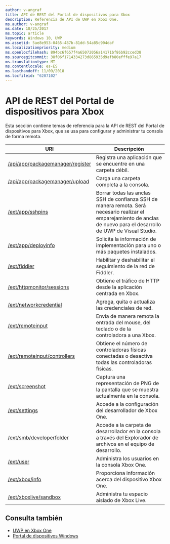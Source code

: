 ```yaml
---
author: v-angraf
title: API de REST del Portal de dispositivos para Xbox
description: Referencia de API de UWP en Xbox One.
ms.author: v-angraf
ms.date: 10/25/2017
ms.topic: article
keywords: Windows 10, UWP
ms.assetid: 5ae8e953-0465-487b-81dd-54a85c904daf
ms.localizationpriority: medium
ms.openlocfilehash: 894bc6f657f4a65072056a14171bf86b92cced38
ms.sourcegitcommit: 38f06f1714334273d865935d9afb80efffe97a17
ms.translationtype: MT
ms.contentlocale: es-ES
ms.lasthandoff: 11/09/2018
ms.locfileid: "6207102"
---
```

# <a name="xbox-device-portal-rest-api"></a>API de REST del Portal de dispositivos para Xbox

Esta sección contiene temas de referencia para la API de REST del Portal de dispositivos para Xbox, que se usa para configurar y administrar tu consola de forma remota.

| URI        | Descripción |
|------------|-------------|
|[/api/app/packagemanager/register](wdp-loose-folder-register-api.md)| Registra una aplicación que se encuentre en una carpeta débil. |
|[/api/app/packagemanager/upload](wdp-folder-upload.md)| Carga una carpeta completa a la consola. |
|[/ext/app/sshpins](uwp-sshpins-api.md)| Borrar todas las anclas SSH de confianza SSH de manera remota. Será necesario realizar el emparejamiento de anclas de nuevo para el desarrollo de UWP de Visual Studio. |
|[/ext/app/deployinfo](uwp-deployinfo-api.md)| Solicita la información de implementación para uno o más paquetes instalados. |
|[/ext/fiddler](wdp-fiddler-api.md)| Habilitar y deshabilitar el seguimiento de la red de Fiddler. |
|[/ext/httpmonitor/sessions](wdp-httpMonitor-api.md)| Obtiene el tráfico de HTTP desde la aplicación centrada en Xbox. |
|[/ext/networkcredential](uwp-networkcredentials-api.md)| Agrega, quita o actualiza las credenciales de red. |
|[/ext/remoteinput](uwp-remoteinput-api.md)| Envía de manera remota la entrada del mouse, del teclado o de la controladora a una Xbox. |
|[/ext/remoteinput/controllers](uwp-remoteinput-controllers-api.md)| Obtiene el número de controladoras físicas conectadas o desactiva todas las controladoras físicas. |
|[/ext/screenshot](wdp-media-capture-api.md)| Captura una representación de PNG de la pantalla que se muestra actualmente en la consola. |
|[/ext/settings](wdp-xboxsettings-api.md)| Accede a la configuración del desarrollador de Xbox One. |
|[/ext/smb/developerfolder](wdp-smb-api.md)| Accede a la carpeta de desarrollador en la consola a través del Explorador de archivos en el equipo de desarrollo. |
|[/ext/user](wdp-user-management.md)| Administra los usuarios en la consola Xbox One. |
|[/ext/xbox/info](wdp-xboxinfo-api.md)| Proporciona información acerca del dispositivo Xbox One. |
|[/ext/xboxlive/sandbox](wdp-sandbox-api.md)| Administra tu espacio aislado de Xbox Live. |

## <a name="see-also"></a>Consulta también

- [UWP en Xbox One](index.md)
- [Portal de dispositivos Windows](../debug-test-perf/device-portal.md)